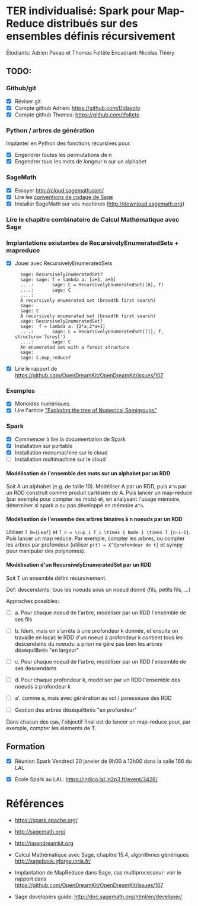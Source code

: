 # TER individualisé: Spark pour Map-Reduce distribués sur des ensembles définis récursivement

Étudiants: Adrien Pavao et Thomas Foltête
Encadrant: Nicolas Thiéry

## TODO:

### Github/git

- [X] Réviser git
- [X] Compte github Adrien: https://github.com/Didayolo
- [X] Compte github Thomas: https://github.com/tfoltete

### Python / arbres de génération

Implanter en Python des fonctions récursives pour:

- [x] Engendrer toutes les permutations de n
- [x] Engendrer tous les mots de longeur n sur un alphabet

### SageMath

- [x] Essayer http://cloud.sagemath.com/
- [x] Lire les [conventions de codage de Sage](http://doc.sagemath.org/html/en/developer/#writing-code-for-sage)
- [x] Installer SageMath sur vos machines (http://download.sagemath.org)

### Lire le chapitre combinatoire de Calcul Mathématique avec Sage

### Implantations existantes de RecursivelyEnumeratedSets + mapreduce

- [x] Jouer avec RecursivelyEnumeratedSets

        sage: RecursivelyEnumeratedSet?
        sage: sage: f = lambda a: [a+3, a+5]
        ....:       sage: C = RecursivelyEnumeratedSet([0], f)
        ....:       sage: C
        ....: 
        A recursively enumerated set (breadth first search)
        sage: 
        sage: C
        A recursively enumerated set (breadth first search)
        sage: RecursivelyEnumeratedSet?
        sage:  f = lambda a: [2*a,2*a+1]
        ....:       sage: C = RecursivelyEnumeratedSet([1], f, structure='forest')
        ....:       sage: C
        An enumerated set with a forest structure
        sage: 
        sage: C.map_reduce?

- [x] Lire le rapport de https://github.com/OpenDreamKit/OpenDreamKit/issues/107

### Exemples

- [x] Monoides numériques
- [x] Lire l'article ["Exploring the tree of Numerical Semigroups"](https://arxiv.org/find/all/1/all:+AND+Hivert+Fromentin/0/1/0/all/0/1)

### Spark

- [x] Commencer à lire la documentation de Spark
- [X] Installation sur portable
- [X] Installation monomachine sur le cloud
- [ ] Installation multimachine sur le cloud

#### Modélisation de l'ensemble des mots sur un alphabet par un RDD

Soit A un alphabet (e.g. de taille 10).
Modéliser A par un RDD, puis `A^n` par un RDD construit comme produit cartésien de A.
Puis lancer un map-reduce (par exemple pour compter les mots) et, en analysant l'usage mémoire,
déterminer si spark a ou pas développé en mémoire `A^n`.

#### Modélisation de l'ensembe des arbres binaires à n noeuds par un RDD

Utiliser `T_0={Leaf}` et `T_n = \cup_i T_i \times { Node } \times T_{n-i-1}`.
Puis lancer un map reduce. Par exemple, compter les arbres, ou compter les arbres par profondeur
(utiliser `p(t) = X^{profondeur de t}` et sympy pour manipuler des polynomes).

#### Modélisation d'un RecursivelyEnumeratedSet par un RDD

Soit T un ensemble défini récursivement.

Def: descendants: tous les noeuds sous un noeud donné (fils, petits fils, ...)

Approches possibles:
- [ ] a. Pour chaque noeud de l'arbre, modéliser par un RDD l'ensemble de ses fils
- [ ] b. Idem, mais on s'arrête à une profondeur k donnée, et ensuite on travaille en local: le RDD d'un noeud à profondeur k contient tous les descendants du noeuds: a priori ne gère pas bien les arbres déséquilibrés "en largeur"
- [ ] c. Pour chaque noeud de l'arbre, modéliser par un RDD l'ensemble de ses descendants
- [ ] d. Pour chaque profondeur k, modéliser par un RDD l'ensemble des noeuds à profondeur k

- [ ] a'. comme a, mais avec génération au vol / paresseuse des RDD

- [ ] Gestion des arbres déséquilibrés "en profondeur"

Dans chacun des cas, l'objectif final est de lancer un map-reduce pour, par exemple, 
compter les éléments de T.

## Formation

- [X] Réunion Spark
      Vendredi 20 janvier de 9h00 à 12h00 dans la salle 166 du LAL
- [x] École Spark au LAL: https://indico.lal.in2p3.fr/event/3426/



# Références

- https://spark.apache.org/
- http://sagemath.org/
- http://opendreamkit.org
- Calcul Mathématique avec Sage, chapitre 15.4, algorithmes génériques  http://sagebook.gforge.inria.fr/
- Implantation de MapReduce dans Sage, cas multiprocesseur: voir le rapport dans https://github.com/OpenDreamKit/OpenDreamKit/issues/107

- Sage developers guide: http://doc.sagemath.org/html/en/developer/
